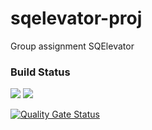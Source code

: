 # sqelevator-proj
Group assignment SQElevator

### Build Status
![](https://github.com/fhhagenberg-sqe/project-sqelevator-mcm-team-1-1/workflows/Maven%20Build/badge.svg) ![](https://github.com/fhhagenberg-sqe/project-sqelevator-mcm-team-1-1/workflows/SonarCloud/badge.svg)

[![Quality Gate Status](https://sonarcloud.io/api/project_badges/measure?project=project-sqelevator-mcm-team-1-1&metric=alert_status)](https://sonarcloud.io/dashboard?id=project-sqelevator-mcm-team-1-1)
